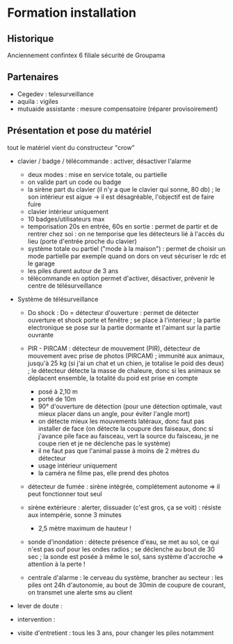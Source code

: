 # Formation installation

## Historique

Anciennement confintex 6 filiale sécurité de Groupama

## Partenaires

* Cegedev : telesurveillance
* aquila : vigiles
* mutuaide assistante : mesure compensatoire (réparer provisoirement)

## Présentation et pose du matériel

tout le matériel vient du constructeur "crow"

* clavier / badge / télécommande : activer, désactiver l'alarme
  * deux modes : mise en service totale, ou partielle
  * on valide part un code ou badge
  * la sirène part du clavier (il n'y a que le clavier qui sonne, 80 db) ; le son intérieur est aigue -> il est désagréable, 
  l'objectif est de faire fuire
  * clavier intérieur uniquement
  * 10 badges/utilisateurs max
  * temporisation 20s en entrée, 60s en sortie : permet de partir et de rentrer chez soi : on ne temporise que les détecteurs lié à l'accès du lieu (porte d'entrée proche du clavier)
  * système totale ou partiel ("mode à la maison") : permet de choisir un mode partielle par exemple quand on dors on veut sécuriser le rdc et le garage
  * les piles durent autour de 3 ans
  * télécommande en option permet d'activer, désactiver, prévenir le centre de télésurveillance

* Système de télésurveillance
  * Do shock : Do = détecteur d'ouverture : permet de détecter ouverture et shock porte et fenêtre ;
se place à l'interieur ; la partie electronique se pose sur la partie dormante et l'aimant sur la partie ouvrante

  * PIR - PIRCAM : détecteur de mouvement (PIR), détecteur de mouvement avec prise de photos (PIRCAM) ; immunité aux animaux,
jusqu'à 25 kg (si j'ai un chat et un chien, je totalise le poid des deux) ; le détecteur détecte la masse de chaleure, donc si
les animaux se déplacent ensemble, la totalité du poid est prise en compte
    * posé à 2,10 m
    * porté de 10m
    * 90° d'ouverture de détection (pour une détection optimale, vaut mieux placer dans un angle, pour éviter l'angle mort)
    * on détecte mieux les mouvements latéraux, donc faut pas installer de face (on détecte la coupure des faiseaux, donc si
  j'avance pile face au faisceau, vert la source du faisceau, je ne coupe rien et je ne déclenche pas le système)
    * il ne faut pas que l'animal passe à moins de 2 mètres du détecteur
    * usage intérieur uniquement
    * la caméra ne filme pas, elle prend des photos

  * détecteur de fumée : sirène intégrée, complétement autonome => il peut fonctionner tout seul

  * sirène extérieure : alerter, dissuader (c'est gros, ça se voit) : résiste aux intempérie, sonne 3 minutes
    * 2,5 mètre maximum de hauteur !

  * sonde d'inondation : détecte présence d'eau, se met au sol, ce qui n'est pas ouf pour les ondes radios ; se déclenche
  au bout de 30 sec ; la sonde est posée à même le sol, sans système d'accroche => attention à la perte !

  * centrale d'alarme : le cerveau du système, brancher au secteur : les piles ont 24h d'autonomie, au bout de 30min de coupure
    de courant, on transmet une alerte sms au client

* lever de doute :
* intervention :
* visite d'entretient : tous les 3 ans, pour changer les piles notamment
